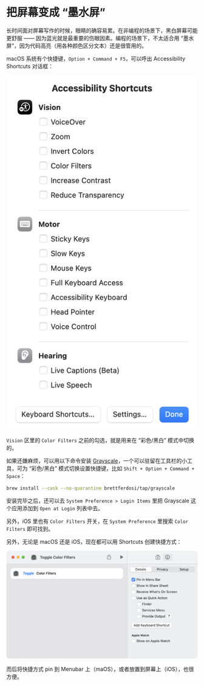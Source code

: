 # 把屏幕变成 “墨水屏”

长时间面对屏幕写作的时候，眼睛的确容易累。在非编程的场景下，黑白屏幕可能更舒服 —— 因为蓝光就是最重要的伤眼因素。编程的场景下，不太适合用 “墨水屏”，因为代码高亮（用各种颜色区分文本）还是很管用的。

macOS 系统有个快捷键，`Option + Command + F5`，可以呼出 Accessibility Shortcuts 对话框：

![](images/accessibility-shortcuts.png)

`Vision` 区里的 `Color Filters` 之前的勾选，就是用来在 “彩色/黑白” 模式中切换的。

如果还嫌麻烦，可以用以下命令安装 [Grayscale](https://github.com/brettferdosi/grayscale)，一个可以驻留在工具栏的小工具，可为 “彩色/黑白” 模式切换设置快捷键，比如 `Shift + Option + Command + Space`：

```bash
brew install --cask --no-quarantine brettferdosi/tap/grayscale
```

安装完毕之后，还可以去 `System Preference > Login Items` 里把 Grayscale 这个应用添加到 `Open at Login` 列表中去。

另外，iOS 里也有 `Color Filters` 开关，在 `System Preference` 里搜索 `Color Filters` 即可找到。

另外，无论是 macOS 还是 iOS，现在都可以用 Shortcuts 创建快捷方式：

![](images/toggle-color-filters.png)

而后将快捷方式 pin 到 Menubar 上（maOS），或者放置到屏幕上（iOS），也很方便。